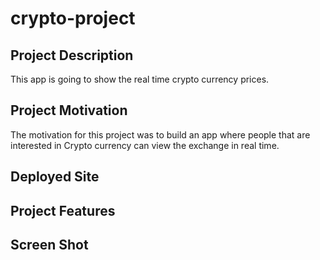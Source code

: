 # crypto-project 

## Project Description 
This app is going to show the real time crypto currency prices. 

## Project Motivation
The motivation for this project was to build an app where people that are interested in Crypto currency can view the exchange in real time. 

## Deployed Site

## Project Features

## Screen Shot